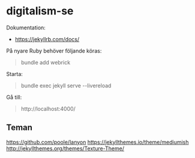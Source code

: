 # digitalism-se

Dokumentation:
* https://jekyllrb.com/docs/

På nyare Ruby behöver följande köras:
> bundle add webrick

Starta:
> bundle exec jekyll serve --livereload

Gå till:
> http://localhost:4000/

## Teman
https://github.com/poole/lanyon
https://jekyllthemes.io/theme/mediumish
http://jekyllthemes.org/themes/Texture-Theme/